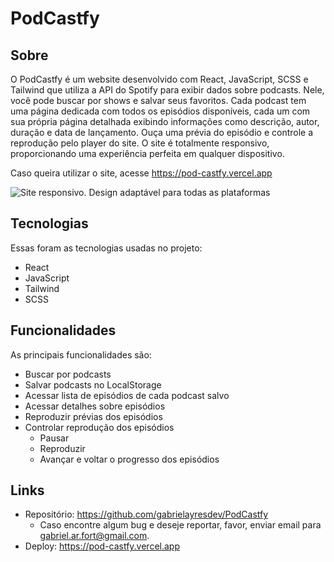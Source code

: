 # PodCastfy

## Sobre

O PodCastfy é um website desenvolvido com React, JavaScript, SCSS e Tailwind que utiliza a API do Spotify para exibir dados sobre podcasts. Nele, você pode buscar por shows e salvar seus favoritos. Cada podcast tem uma página dedicada com todos os episódios disponíveis, cada um com sua própria página detalhada exibindo informações como descrição, autor, duração e data de lançamento. Ouça uma prévia do episódio e controle a reprodução pelo player do site. O site é totalmente responsivo, proporcionando uma experiência perfeita em qualquer dispositivo.

Caso queira utilizar o site, acesse https://pod-castfy.vercel.app

![Site responsivo. Design adaptável para todas as plataformas](https://github.com/INeonysI/Pokedex/blob/ea8e18337245c7e23407a9b8ebe05e4b90176294/Assets/responsive.png)

## Tecnologias

Essas foram as tecnologias usadas no projeto:

- React
- JavaScript
- Tailwind
- SCSS

## Funcionalidades

As principais funcionalidades são:

- Buscar por podcasts
- Salvar podcasts no LocalStorage
- Acessar lista de episódios de cada podcast salvo
- Acessar detalhes sobre episódios
- Reproduzir prévias dos episódios
- Controlar reprodução dos episódios
  - Pausar
  - Reproduzir
  - Avançar e voltar o progresso dos episódios

## Links

- Repositório: https://github.com/gabrielayresdev/PodCastfy
  - Caso encontre algum bug e deseje reportar, favor, enviar email para gabriel.ar.fort@gmail.com.
- Deploy: https://pod-castfy.vercel.app
